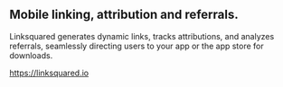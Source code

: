 ## Mobile linking, attribution and referrals.

Linksquared generates dynamic links, tracks attributions, and analyzes referrals, seamlessly directing users to your app or the app store for downloads.

https://linksquared.io
